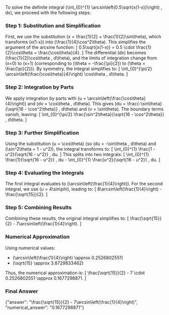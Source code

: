 
To solve the definite integral \(\int_{0}^{1} \arcsin\left(0.5\sqrt{x(1-x)}\right) \, dx\), we proceed with the following steps:

### Step 1: Substitution and Simplification
First, we use the substitution \(x = \frac{1}{2} + \frac{1}{2}\sin\theta\), which transforms \(x(1-x)\) into \(\frac{1}{4}\cos^2\theta\). This simplifies the argument of the arcsine function:
\[
0.5\sqrt{x(1-x)} = 0.5 \cdot \frac{1}{2}\cos\theta = \frac{\cos\theta}{4}.
\]
The differential \(dx\) becomes \(\frac{1}{2}\cos\theta \, d\theta\), and the limits of integration change from \(x=0\) to \(x=1\) (corresponding to \(\theta = -\frac{\pi}{2}\) to \(\theta = \frac{\pi}{2}\)). By symmetry, the integral simplifies to:
\[
\int_{0}^{\pi/2} \arcsin\left(\frac{\cos\theta}{4}\right) \cos\theta \, d\theta.
\]

### Step 2: Integration by Parts
We apply integration by parts with \(u = \arcsin\left(\frac{\cos\theta}{4}\right)\) and \(dv = \cos\theta \, d\theta\). This gives \(du = \frac{-\sin\theta}{\sqrt{16 - \cos^2\theta}} \, d\theta\) and \(v = \sin\theta\). The boundary terms vanish, leaving:
\[
\int_{0}^{\pi/2} \frac{\sin^2\theta}{\sqrt{16 - \cos^2\theta}} \, d\theta.
\]

### Step 3: Further Simplification
Using the substitution \(u = \cos\theta\) (so \(du = -\sin\theta \, d\theta\) and \(\sin^2\theta = 1 - u^2\)), the integral transforms to:
\[
\int_{0}^{1} \frac{1 - u^2}{\sqrt{16 - u^2}} \, du.
\]
This splits into two integrals:
\[
\int_{0}^{1} \frac{1}{\sqrt{16 - u^2}} \, du - \int_{0}^{1} \frac{u^2}{\sqrt{16 - u^2}} \, du.
\]

### Step 4: Evaluating the Integrals
The first integral evaluates to \(\arcsin\left(\frac{1}{4}\right)\). For the second integral, we use \(u = 4\sin\phi\), leading to:
\[
8\arcsin\left(\frac{1}{4}\right) - \frac{\sqrt{15}}{2}.
\]

### Step 5: Combining Results
Combining these results, the original integral simplifies to:
\[
\frac{\sqrt{15}}{2} - 7\arcsin\left(\frac{1}{4}\right).
\]

### Numerical Approximation
Using numerical values:
- \(\arcsin\left(\frac{1}{4}\right) \approx 0.2526802551\)
- \(\sqrt{15} \approx 3.8729833462\)

Thus, the numerical approximation is:
\[
\frac{\sqrt{15}}{2} - 7 \cdot 0.2526802551 \approx 0.1677298871.
\]

### Final Answer
{"answer": "\\frac{\\sqrt{15}}{2} - 7\\arcsin\\left(\\frac{1}{4}\\right)", "numerical_answer": "0.1677298871"}
